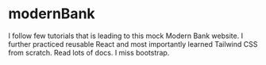 # modernBank

I follow few tutorials that is leading to this mock Modern Bank website. I further practiced reusable React and most importantly learned Tailwind CSS from scratch. Read lots of docs. I miss bootstrap.

